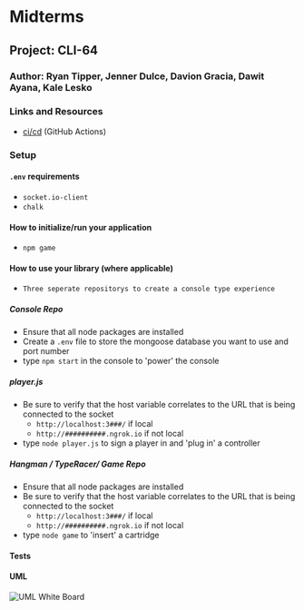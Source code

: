 # Midterms

## Project: CLI-64

### Author: Ryan Tipper, Jenner Dulce, Davion Gracia, Dawit Ayana, Kale Lesko

### Links and Resources

- [ci/cd](http://xyz.com) (GitHub Actions)

### Setup

#### `.env` requirements

- `socket.io-client`
- `chalk`

#### How to initialize/run your application

- `npm game`

#### How to use your library (where applicable)

- `Three seperate repositorys to create a console type experience`

##### Console Repo

- Ensure that all node packages are installed
- Create a `.env` file to store the mongoose database you want to use and port number
- type `npm start` in the console to 'power' the console

##### player.js

- Be sure to verify that the host variable correlates to the URL that is being connected to the socket
  - `http://localhost:3###/` if local
  - `http://##########.ngrok.io` if not local
- type `node player.js` to sign a player in and 'plug in' a controller

##### Hangman / TypeRacer/ Game Repo

- Ensure that all node packages are installed
- Be sure to verify that the host variable correlates to the URL that is being connected to the socket
  - `http://localhost:3###/` if local
  - `http://##########.ngrok.io` if not local
- type `node game` to 'insert' a cartridge

#### Tests

<!-- - How do you run tests?

- Any tests of note?

- Describe any tests that you did not complete, skipped? -->


#### UML

![UML White Board](./assets/--------)
